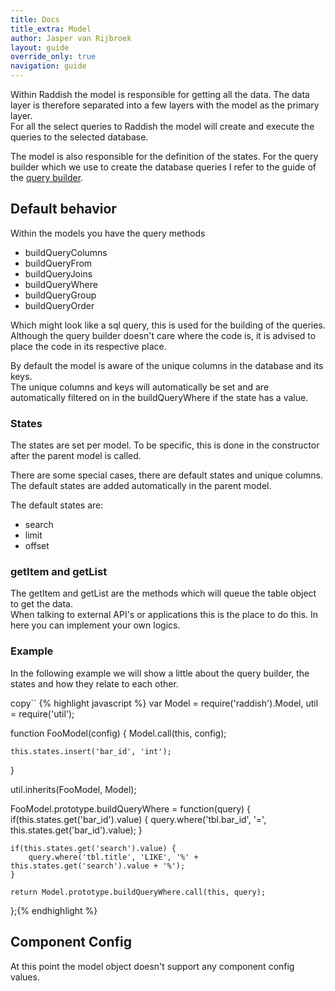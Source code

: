 ```yaml
---
title: Docs
title_extra: Model
author: Jasper van Rijbroek
layout: guide
override_only: true
navigation: guide
---
```


Within Raddish the model is responsible for getting all the data. The data layer is therefore separated into a few layers with the model as the primary layer.  
For all the select queries to Raddish the model will create and execute the queries to the selected database.

The model is also responsible for the definition of the states. For the query builder which we use to create the database queries I refer to the guide of the [query builder](/guide/extras/universal-query.html).
  
## Default behavior
Within the models you have the query methods

- buildQueryColumns
- buildQueryFrom
- buildQueryJoins
- buildQueryWhere
- buildQueryGroup
- buildQueryOrder

Which might look like a sql query, this is used for the building of the queries.  
Although the query builder doesn't care where the code is, it is advised to place the code in its respective place.

By default the model is aware of the unique columns in the database and its keys.  
The unique columns and keys will automatically be set and are automatically filtered on in the buildQueryWhere if the state has a value.

### States

The states are set per model. To be specific, this is done in the constructor after the parent model is called.

There are some special cases, there are default states and unique columns.
The default states are added automatically in the parent model.

The default states are:

- search
- limit
- offset

### getItem and getList
The getItem and getList are the methods which will queue the table object to get the data.  
When talking to external API's or applications this is the place to do this. In here you can implement your own logics.

### Example
In the following example we will show a little about the query builder, the states and how they relate to each other.

<div class="code-highlight">
    <span class="js-copy-to-clipboard copy-code">copy</span>``
    {% highlight javascript %}
var Model = require('raddish').Model,
    util = require('util');
    
function FooModel(config) {
    Model.call(this, config);
    
    this.states.insert('bar_id', 'int');
}

util.inherits(FooModel, Model);

FooModel.prototype.buildQueryWhere = function(query) {
    if(this.states.get('bar_id').value) {
        query.where('tbl.bar_id', '=', this.states.get('bar_id').value);
    }
    
    if(this.states.get('search').value) {
        query.where('tbl.title', 'LIKE', '%' + this.states.get('search').value + '%');
    }
    
    return Model.prototype.buildQueryWhere.call(this, query);
};{% endhighlight %}
</div>

## Component Config
At this point the model object doesn't support any component config values.